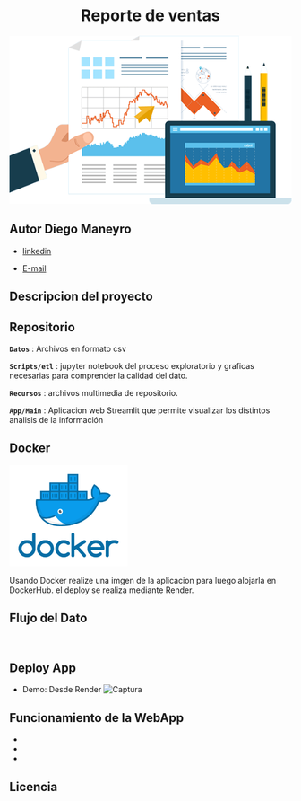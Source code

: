 # <h1 align=center> **Reporte de ventas** </h1>


<p align="center">
<img src="recursos/tablero.png"  height=300>
</p>


## Autor Diego Maneyro

+ [linkedin](https://www.linkedin.com/in/diego-maneyro/)

+ [E-mail](diegomaneyro@gmail.com)

## Descripcion del proyecto
 
## Repositorio

**`Datos`** : Archivos en formato csv 

**`Scripts/etl`** : jupyter notebook del proceso exploratorio y graficas necesarias para comprender la calidad del dato. 

**`Recursos`** : archivos multimedia de repositorio.

**`App/Main`** : Aplicacion web Streamlit que permite visualizar los distintos analisis de la información 

## Docker
<p align="left">
<img src="recursos/docker.png"  height=180>
</p>
 Usando Docker realize una imgen de la aplicacion para luego alojarla en DockerHub. el deploy se realiza mediante Render. 


## Flujo del Dato
<p align="left">
<img src=""  height=450>
</p>


## Deploy App
+ Demo: Desde Render
![Captura](https:)

## Funcionamiento de la WebApp
+
+
+
## Licencia





